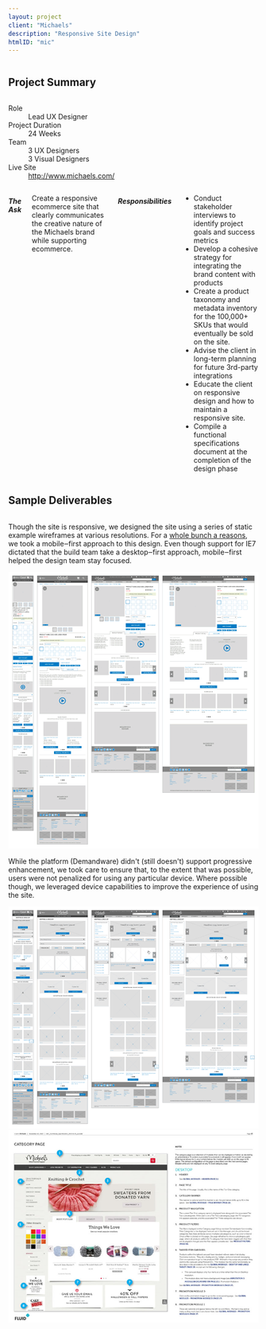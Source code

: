 ```yaml
---
layout: project
client: "Michaels"
description: "Responsive Site Design"
htmlID: "mic"
---
```


<div class="row">
	<div class="small-12 columns">
		<h2>Project Summary</h2>
	</div>
	<div class="small-12 medium-4 large-4 columns">
		<dl>
			<dt>Role</dt>
			<dd>Lead UX Designer</dd>
			<dt>Project Duration</dt>
			<dd>24 Weeks</dd>
			<dt>Team</dt>
			<dd>
				3 UX Designers<br />
				3 Visual Designers<br />
			</dd>
			<dt>Live Site</dt>
			<dd>
				<a href="http://www.michaels.com/">http://www.michaels.com/</a>
			</dd>
		</dl>
	</div>
	<div class="small-12 medium-8 large-8 columns lede">
		<h5>The Ask</h5>
		<p>
			Create a responsive ecommerce site that clearly communicates the creative nature of the Michaels brand while supporting ecommerce.
		</p>
		<h5>Responsibilities</h5>
		<ul>
			<li>
				Conduct stakeholder interviews to identify project goals and success metrics
			</li>
			<li>
				Develop a cohesive strategy for integrating the brand content with products
			</li>
			<li>
				Create a product taxonomy and metadata inventory for the 100,000+ SKUs that would eventually be sold on the site.
			</li>
			<li>
				Advise the client in long-term planning for future 3rd-party integrations
			</li>
			<li>
				Educate the client on responsive design and how to maintain a responsive site.
			</li>
			<li>
				Compile a functional specifications document at the completion of the design phase
			</li>
		</ul>
	</div>
</div>
<div class="row">
	<div class="small-12 columns">
		<h2>Sample Deliverables</h2>
	</div>
	<div class="large-4 push-8 columns">
		<p>
			Though the site is responsive, we designed the site using a series of static example wireframes at various resolutions. For a <a href="http://bradfrostweb.com/blog/post/responsive-strategy/#mobile-first">whole bunch a reasons</a>, we took a mobile&#8210;first approach to this design. Even though support for IE7 dictated that the build team take a desktop&#8210;first approach, mobile&#8210;first helped the design team stay focused.
		</p>
	</div>
	<div class="large-8 pull-4 columns">
		 <a href="/img/mic1.png"><img src="/img/mic1-small.png" alt="A wireframe showing all four layotus of the product detail page" /></a>
	</div>
</div>
<div class="row">
	<div class="large-4 push-8 columns">
		<p>
			While the platform (Demandware) didn't (still doesn't) support progressive enhancement, we took care to ensure that, to the extent that was possible, users were not penalized for using any particular device. Where possible though, we leveraged device capabilities to improve the experience of using the site.
		</p>
	</div>
	<div class="large-8 pull-4 columns">
		 <a href="/img/mic2.png"><img src="/img/mic2-small.png" alt="A wireframe showing all four layouts of the category page" /></a>
	</div>
</div>
<div class="row">
	<div class="large-8 columns end">
		 <a href="/img/mic3.jpg"><img src="/img/mic3-small.jpg" alt="A page from the functional specification document describing the category page" /></a>
	</div>
</div>